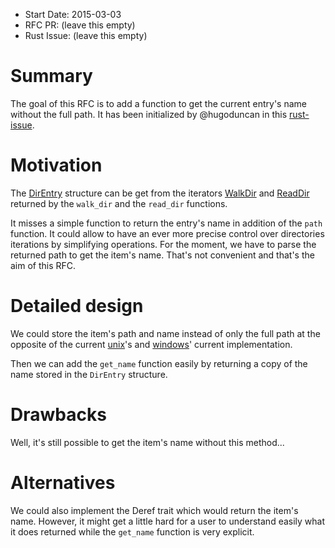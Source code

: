 - Start Date: 2015-03-03
- RFC PR: (leave this empty)
- Rust Issue: (leave this empty)

# Summary

The goal of this RFC is to add a function to get the current entry's name without the full path.
It has been initialized by @hugoduncan in this [rust-issue](https://github.com/rust-lang/rust/issues/22926).

# Motivation

The [DirEntry](https://github.com/rust-lang/rust/issues/22926) structure can be get from the iterators
[WalkDir](http://doc.rust-lang.org/std/fs/struct.WalkDir.html) and [ReadDir](http://doc.rust-lang.org/std/fs/struct.ReadDir.html) returned by the `walk_dir` and the `read_dir` functions.

It misses a simple function to return the entry's name in addition of the `path` function. It could allow to have
an ever more precise control over directories iterations by simplifying operations. For the moment, we have to
parse the returned path to get the item's name. That's not convenient and that's the aim of this RFC.

# Detailed design

We could store the item's path and name instead of only the full path at the opposite of the current [unix](https://github.com/rust-lang/rust/blob/master/src/libstd/sys/unix/fs2.rs)'s and
[windows](https://github.com/rust-lang/rust/blob/master/src/libstd/sys/windows/fs2.rs)'
current implementation.

Then we can add the `get_name` function easily by returning a copy of the name stored in the `DirEntry` structure.

# Drawbacks

Well, it's still possible to get the item's name without this method...

# Alternatives

We could also implement the Deref trait which would return the item's name. However, it might get a little hard for
a user to understand easily what it does returned while the `get_name` function is very explicit.
